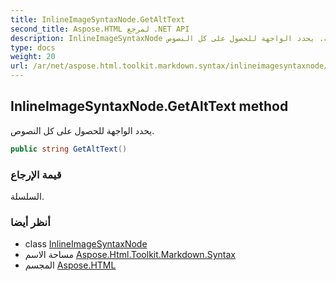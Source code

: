 ```yaml
---
title: InlineImageSyntaxNode.GetAltText
second_title: Aspose.HTML لمرجع .NET API
description: InlineImageSyntaxNode طريقة. يحدد الواجهة للحصول على كل النصوص.
type: docs
weight: 20
url: /ar/net/aspose.html.toolkit.markdown.syntax/inlineimagesyntaxnode/getalttext/
---
```

## InlineImageSyntaxNode.GetAltText method

يحدد الواجهة للحصول على كل النصوص.

```csharp
public string GetAltText()
```

### قيمة الإرجاع

السلسلة.

### أنظر أيضا

* class [InlineImageSyntaxNode](../)
* مساحة الاسم [Aspose.Html.Toolkit.Markdown.Syntax](../../inlineimagesyntaxnode/)
* المجسم [Aspose.HTML](../../../)


